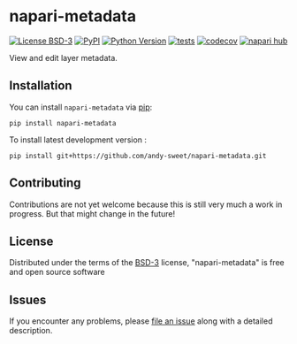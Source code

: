 # napari-metadata

[![License BSD-3](https://img.shields.io/pypi/l/napari-metadata.svg?color=green)](https://github.com/andy-sweet/napari-metadata/raw/main/LICENSE)
[![PyPI](https://img.shields.io/pypi/v/napari-metadata.svg?color=green)](https://pypi.org/project/napari-metadata)
[![Python Version](https://img.shields.io/pypi/pyversions/napari-metadata.svg?color=green)](https://python.org)
[![tests](https://github.com/andy-sweet/napari-metadata/workflows/tests/badge.svg)](https://github.com/andy-sweet/napari-metadata/actions)
[![codecov](https://codecov.io/gh/andy-sweet/napari-metadata/branch/main/graph/badge.svg)](https://codecov.io/gh/andy-sweet/napari-metadata)
[![napari hub](https://img.shields.io/endpoint?url=https://api.napari-hub.org/shields/napari-metadata)](https://napari-hub.org/plugins/napari-metadata)

View and edit layer metadata.

## Installation

You can install `napari-metadata` via [pip]:

    pip install napari-metadata

To install latest development version :

    pip install git+https://github.com/andy-sweet/napari-metadata.git

## Contributing

Contributions are not yet welcome because this is still very much a work in progress.
But that might change in the future!

## License

Distributed under the terms of the [BSD-3] license,
"napari-metadata" is free and open source software

## Issues

If you encounter any problems, please [file an issue] along with a detailed description.

[napari]: https://github.com/napari/napari
[Cookiecutter]: https://github.com/audreyr/cookiecutter
[@napari]: https://github.com/napari
[MIT]: http://opensource.org/licenses/MIT
[BSD-3]: http://opensource.org/licenses/BSD-3-Clause
[GNU GPL v3.0]: http://www.gnu.org/licenses/gpl-3.0.txt
[GNU LGPL v3.0]: http://www.gnu.org/licenses/lgpl-3.0.txt
[Apache Software License 2.0]: http://www.apache.org/licenses/LICENSE-2.0
[Mozilla Public License 2.0]: https://www.mozilla.org/media/MPL/2.0/index.txt
[cookiecutter-napari-plugin]: https://github.com/napari/cookiecutter-napari-plugin

[file an issue]: https://github.com/andy-sweet/napari-metadata/issues

[napari]: https://github.com/napari/napari
[tox]: https://tox.readthedocs.io/en/latest/
[pip]: https://pypi.org/project/pip/
[PyPI]: https://pypi.org/
